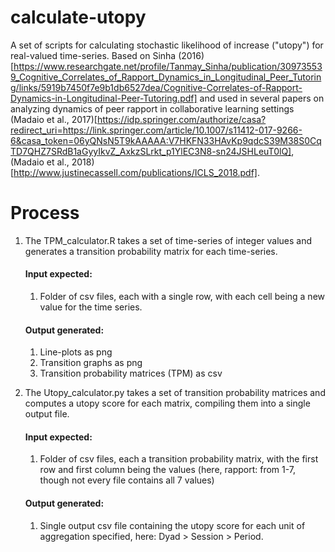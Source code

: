 # calculate-utopy
A set of scripts for calculating stochastic likelihood of increase ("utopy") for real-valued time-series. Based on Sinha (2016)[https://www.researchgate.net/profile/Tanmay_Sinha/publication/309735539_Cognitive_Correlates_of_Rapport_Dynamics_in_Longitudinal_Peer_Tutoring/links/5919b7450f7e9b1db6527dea/Cognitive-Correlates-of-Rapport-Dynamics-in-Longitudinal-Peer-Tutoring.pdf] and used in several papers on analyzing dynamics of peer rapport in collaborative learning settings (Madaio et al., 2017)[https://idp.springer.com/authorize/casa?redirect_uri=https://link.springer.com/article/10.1007/s11412-017-9266-6&casa_token=06yQNsN5T9kAAAAA:V7HKFN33HAvKp9qdcS39M38S0CqTD7QHZ7SRdB1aGyyIkvZ_AxkzSLrkt_p1YlEC3N8-sn24JSHLeuT0lQ], (Madaio et al., 2018)[http://www.justinecassell.com/publications/ICLS_2018.pdf].


# Process

1. The TPM_calculator.R takes a set of time-series of integer values and generates a transition probability matrix for each time-series.
	#### Input expected: 
	1. Folder of csv files, each with a single row, with each cell being a new value for the time series.
	#### Output generated: 
	1. Line-plots as png
	2. Transition graphs as png
	3. Transition probability matrices (TPM) as csv

2. The Utopy_calculator.py takes a set of transition probability matrices and computes a utopy score for each matrix, compiling them into a single output file.
	#### Input expected: 
	1. Folder of csv files, each a transition probability matrix, with the first row and first column being the values (here, rapport: from 1-7, though not every file contains all 7 values)
	#### Output generated: 
	1. Single output csv file containing the utopy score for each unit of aggregation specified, here: Dyad > Session > Period.